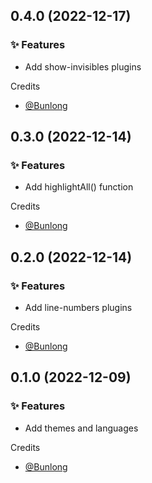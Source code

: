 ## 0.4.0 (2022-12-17)

### ✨ Features

  * Add show-invisibles plugins

Credits

* [@Bunlong](https://github.com/Bunlong)

## 0.3.0 (2022-12-14)

### ✨ Features

  * Add highlightAll() function

Credits

* [@Bunlong](https://github.com/Bunlong)

## 0.2.0 (2022-12-14)

### ✨ Features

  * Add line-numbers plugins

Credits

* [@Bunlong](https://github.com/Bunlong)

## 0.1.0 (2022-12-09)

### ✨ Features

  * Add themes and languages

Credits

* [@Bunlong](https://github.com/Bunlong)
